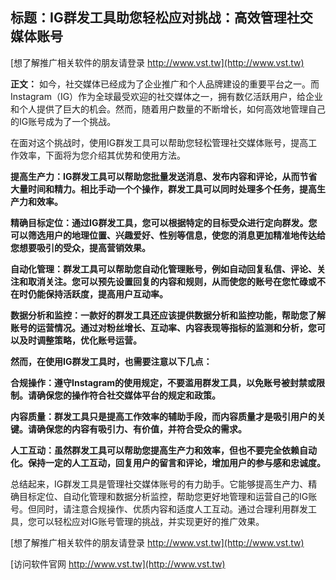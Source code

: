 ## **标题：IG群发工具助您轻松应对挑战：高效管理社交媒体账号**

[想了解推广相关软件的朋友请登录 http://www.vst.tw](http://www.vst.tw)

**正文：**
如今，社交媒体已经成为了企业推广和个人品牌建设的重要平台之一。而Instagram（IG）作为全球最受欢迎的社交媒体之一，拥有数亿活跃用户，给企业和个人提供了巨大的机会。然而，随着用户数量的不断增长，如何高效地管理自己的IG账号成为了一个挑战。

在面对这个挑战时，使用IG群发工具可以帮助您轻松管理社交媒体账号，提高工作效率，下面将为您介绍其优势和使用方法。

**提高生产力：IG群发工具可以帮助您批量发送消息、发布内容和评论，从而节省大量时间和精力。相比手动一个个操作，群发工具可以同时处理多个任务，提高生产力和效率。**

**精确目标定位：通过IG群发工具，您可以根据特定的目标受众进行定向群发。您可以筛选用户的地理位置、兴趣爱好、性别等信息，使您的消息更加精准地传达给您想要吸引的受众，提高营销效果。**

**自动化管理：群发工具可以帮助您自动化管理账号，例如自动回复私信、评论、关注和取消关注。您可以预先设置回复的内容和规则，从而使您的账号在您忙碌或不在时仍能保持活跃度，提高用户互动率。**

**数据分析和监控：一款好的群发工具还应该提供数据分析和监控功能，帮助您了解账号的运营情况。通过对粉丝增长、互动率、内容表现等指标的监测和分析，您可以及时调整策略，优化账号运营。**

**然而，在使用IG群发工具时，也需要注意以下几点：**

**合规操作：遵守Instagram的使用规定，不要滥用群发工具，以免账号被封禁或限制。请确保您的操作符合社交媒体平台的规定和政策。**

**内容质量：群发工具只是提高工作效率的辅助手段，而内容质量才是吸引用户的关键。请确保您的内容有吸引力、有价值，并符合受众的需求。**

**人工互动：虽然群发工具可以帮助您提高生产力和效率，但也不要完全依赖自动化。保持一定的人工互动，回复用户的留言和评论，增加用户的参与感和忠诚度。**

总结起来，IG群发工具是管理社交媒体账号的有力助手。它能够提高生产力、精确目标定位、自动化管理和数据分析监控，帮助您更好地管理和运营自己的IG账号。但同时，请注意合规操作、优质内容和适度人工互动。通过合理利用群发工具，您可以轻松应对IG账号管理的挑战，并实现更好的推广效果。

[想了解推广相关软件的朋友请登录 http://www.vst.tw](http://www.vst.tw)


[访问软件官网 http://www.vst.tw](http://www.vst.tw)
